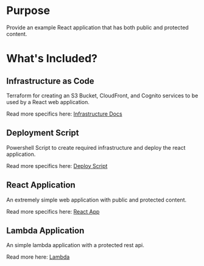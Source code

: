 # Purpose

Provide an example React application that has both public and protected content.

# What's Included?

## Infrastructure as Code

Terraform for creating an S3 Bucket, CloudFront, and Cognito services
to be used by a React web application.

Read more specifics here: [Infrastructure Docs](./docs/infrastructure.md)

## Deployment Script

Powershell Script to create required infrastructure and deploy the react application.

Read more specifics here: [Deploy Script](./docs/deploy-script.md)

## React Application

An extremely simple web application with public and protected content.

Read more specifics here: [React App](./docs/react-app.md)

## Lambda Application

An simple lambda application with a protected rest api.

Read more here: [Lambda](./docs/lambda.md)
